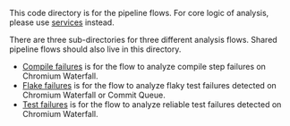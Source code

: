 This code directory is for the pipeline flows. For core logic of analysis,
please use [services](../services) instead.

There are three sub-directories for three different analysis flows. Shared
pipeline flows should also live in this directory.
* [Compile failures](compile_failure) is for the flow to analyze compile step
  failures on Chromium Waterfall.
* [Flake failures](flake_failure) is for the flow to analyze flaky test failures
  detected on Chromium Waterfall or Commit Queue.
* [Test failures](test_failure) is for the flow to analyze reliable test
  failures detected on Chromium Waterfall.
